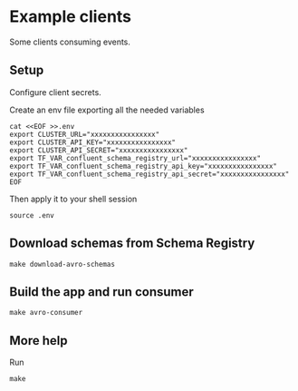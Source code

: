 
# Example clients

Some clients consuming events.

## Setup

Configure client secrets.

Create an env file exporting all the needed variables 
```shell
cat <<EOF >>.env
export CLUSTER_URL="xxxxxxxxxxxxxxxx"
export CLUSTER_API_KEY="xxxxxxxxxxxxxxxx"
export CLUSTER_API_SECRET="xxxxxxxxxxxxxxxx"
export TF_VAR_confluent_schema_registry_url="xxxxxxxxxxxxxxxx"
export TF_VAR_confluent_schema_registry_api_key="xxxxxxxxxxxxxxxx"
export TF_VAR_confluent_schema_registry_api_secret="xxxxxxxxxxxxxxxx"
EOF
```
Then apply it to your shell session
```shell
source .env 
```

## Download schemas from Schema Registry
```shell
make download-avro-schemas
```

## Build the app and run consumer
```shell
make avro-consumer
```

## More help
Run
```shell
make
```